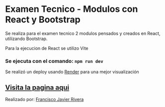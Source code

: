 # Examen Tecnico - Modulos con React y Bootstrap

Se realiza para el examen tecnico 2 modulos pensados y creados en React, utilizando Bootstrap.

Para la ejecucion de React se utilizo Vite

### Se ejecuta con el comando: `npm run dev`

Se realizó un deploy usando [Render](https://render.com/) para una mejor visualización
## [Visita la pagina aqui](https://examreactmodulestestmtk.onrender.com/)

Realizado por: [Francisco Javier Rivera](https://github.com/MierderTheKat)
